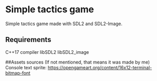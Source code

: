 # Simple tactics game
Simple tactics game made with SDL2 and SDL2-Image.

## Requirements
C++17 compiler 
libSDL2 
libSDL2_image

##Assets sources
(If not mentioned, that means it was made by me)
Console text sprite: https://opengameart.org/content/16x12-terminal-bitmap-font
